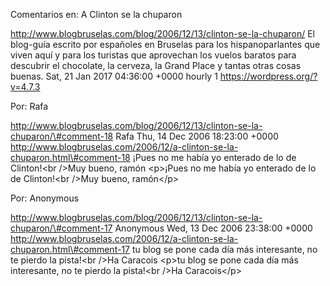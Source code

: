 Comentarios en: A Clinton se la chuparon

http://www.blogbruselas.com/blog/2006/12/13/clinton-se-la-chuparon/ El
blog-guía escrito por españoles en Bruselas para los hispanoparlantes
que viven aquí y para los turistas que aprovechan los vuelos baratos
para descubrir el chocolate, la cerveza, la Grand Place y tantas otras
cosas buenas. Sat, 21 Jan 2017 04:36:00 +0000 hourly 1
https://wordpress.org/?v=4.7.3

Por: Rafa

http://www.blogbruselas.com/blog/2006/12/13/clinton-se-la-chuparon/\#comment-18
Rafa Thu, 14 Dec 2006 18:23:00 +0000
http://www.blogbruselas.com/2006/12/a-clinton-se-la-chuparon.html\#comment-18
¡Pues no me había yo enterado de lo de Clinton!&lt;br /&gt;Muy bueno,
ramón \<p\>¡Pues no me había yo enterado de lo de Clinton!\<br /\>Muy
bueno, ramón\</p\>

Por: Anonymous

http://www.blogbruselas.com/blog/2006/12/13/clinton-se-la-chuparon/\#comment-17
Anonymous Wed, 13 Dec 2006 23:38:00 +0000
http://www.blogbruselas.com/2006/12/a-clinton-se-la-chuparon.html\#comment-17
tu blog se pone cada día más interesante, no te pierdo la pista!&lt;br
/&gt;Ha Caracois \<p\>tu blog se pone cada día más interesante, no te
pierdo la pista!\<br /\>Ha Caracois\</p\>
